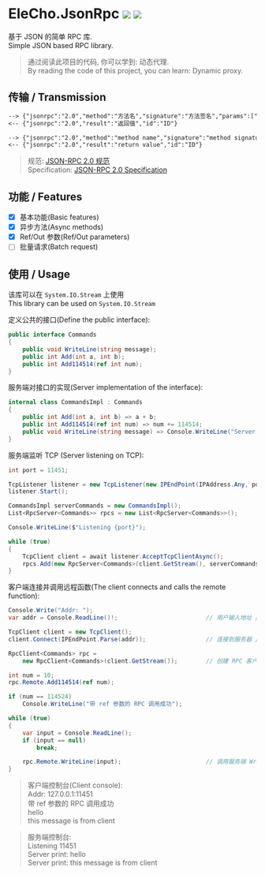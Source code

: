# EleCho.JsonRpc [![](https://img.shields.io/badge/-中文-green)](README.md) [![](https://img.shields.io/badge/-English-green)](README.en.md)

基于 JSON 的简单 RPC 库. \
Simple JSON based RPC library.

> 通过阅读此项目的代码, 你可以学到: 动态代理. \
> By reading the code of this project, you can learn: Dynamic proxy.

## 传输 / Transmission

```txt
--> {"jsonrpc":"2.0","method":"方法名","signature":"方法签名","params":["参数"],"id":"ID"}
<-- {"jsonrpc":"2.0","result":"返回值","id":"ID"}
```
```txt
--> {"jsonrpc":"2.0","method":"method name","signature":"method signature","params":["parameter"],"id":"ID"}
<-- {"jsonrpc":"2.0","result":"return value","id":"ID"}
```

> 规范: [JSON-RPC 2.0 规范](https://wiki.geekdream.com/Specification/json-rpc_2.0.html) \
> Specification: [JSON-RPC 2.0 Specification](https://www.jsonrpc.org/specification)

## 功能 / Features

- [x] 基本功能(Basic features)
- [x] 异步方法(Async methods)
- [x] Ref/Out 参数(Ref/Out parameters)
- [ ] 批量请求(Batch request)

## 使用 / Usage

该库可以在 `System.IO.Stream` 上使用 \
This library can be used on `System.IO.Stream`

定义公共的接口(Define the public interface):

```csharp
public interface Commands
{
    public void WriteLine(string message);
    public int Add(int a, int b);
    public int Add114514(ref int num);
}
```

服务端对接口的实现(Server implementation of the interface):

```csharp
internal class CommandsImpl : Commands
{
    public int Add(int a, int b) => a + b;
    public int Add114514(ref int num) => num += 114514;
    public void WriteLine(string message) => Console.WriteLine("Server print: " + message);
}
```

服务端监听 TCP (Server listening on TCP):

```csharp
int port = 11451;

TcpListener listener = new TcpListener(new IPEndPoint(IPAddress.Any, port));      // 监听指定端口 / listen on specified port
listener.Start();

CommandsImpl serverCommands = new CommandsImpl();                                 // 创建公用的指令调用实例 / Create a common command call instance
List<RpcServer<Commands>> rpcs = new List<RpcServer<Commands>>();                 // 保存所有客户端 RPC 引用 / Save all client RPC references

Console.WriteLine($"Listening {port}");

while (true)
{
    TcpClient client = await listener.AcceptTcpClientAsync();                     // 接受一个客户端 / Accept a client
    rpcs.Add(new RpcServer<Commands>(client.GetStream(), serverCommands));        // 创建并保存 RPC 实例 / Create and save an RPC instance
}
```

客户端连接并调用远程函数(The client connects and calls the remote function):

```csharp
Console.Write("Addr: ");
var addr = Console.ReadLine()!;                         // 用户输入地址 / User enters the address

TcpClient client = new TcpClient();
client.Connect(IPEndPoint.Parse(addr));                 // 连接到服务器 / Connect to server

RpcClient<Commands> rpc =
    new RpcClient<Commands>(client.GetStream());        // 创建 RPC 客户端实例 / Create an RPC client instance

int num = 10;
rpc.Remote.Add114514(ref num);

if (num == 114524)
    Console.WriteLine("带 ref 参数的 RPC 调用成功");

while (true)
{
    var input = Console.ReadLine();
    if (input == null)
        break;

    rpc.Remote.WriteLine(input);                        // 调用服务端 WriteLine 方法 / Call the server WriteLine method
}
```

> 客户端控制台(Client console): \
> Addr: 127.0.0.1:11451 \
> 带 ref 参数的 RPC 调用成功\
> hello \
> this message is from client

> 服务端控制台: \
> Listening 11451 \
> Server print: hello \
> Server print: this message is from client